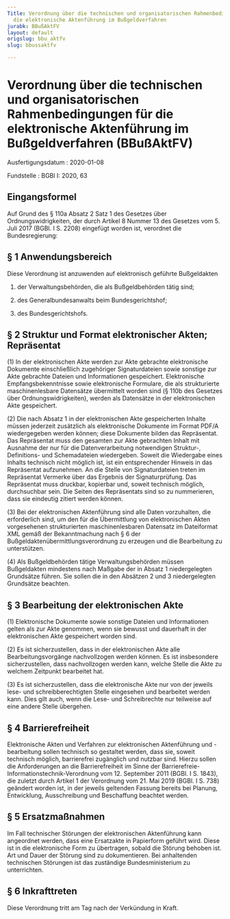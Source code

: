 ```yaml
---
Title: Verordnung über die technischen und organisatorischen Rahmenbedingungen für
  die elektronische Aktenführung im Bußgeldverfahren
jurabk: BBußAktFV
layout: default
origslug: bbu_aktfv
slug: bbussaktfv

---
```


# Verordnung über die technischen und organisatorischen Rahmenbedingungen für die elektronische Aktenführung im Bußgeldverfahren (BBußAktFV)

Ausfertigungsdatum
:   2020-01-08

Fundstelle
:   BGBl I: 2020, 63


## Eingangsformel

Auf Grund des § 110a Absatz 2 Satz 1 des Gesetzes über
Ordnungswidrigkeiten, der durch Artikel 8 Nummer 13 des Gesetzes vom
5\. Juli 2017 (BGBl. I S. 2208) eingefügt worden ist, verordnet die
Bundesregierung:


## § 1 Anwendungsbereich

Diese Verordnung ist anzuwenden auf elektronisch geführte Bußgeldakten

1.  der Verwaltungsbehörden, die als Bußgeldbehörden tätig sind;


2.  des Generalbundesanwalts beim Bundesgerichtshof;


3.  des Bundesgerichtshofs.





## § 2 Struktur und Format elektronischer Akten; Repräsentat

(1) In der elektronischen Akte werden zur Akte gebrachte elektronische
Dokumente einschließlich zugehöriger Signaturdateien sowie sonstige
zur Akte gebrachte Dateien und Informationen gespeichert.
Elektronische Empfangsbekenntnisse sowie elektronische Formulare, die
als strukturierte maschinenlesbare Datensätze übermittelt worden sind
(§ 110b des Gesetzes über Ordnungswidrigkeiten), werden als Datensätze
in der elektronischen Akte gespeichert.

(2) Die nach Absatz 1 in der elektronischen Akte gespeicherten Inhalte
müssen jederzeit zusätzlich als elektronische Dokumente im Format
PDF/A wiedergegeben werden können; diese Dokumente bilden das
Repräsentat. Das Repräsentat muss den gesamten zur Akte gebrachten
Inhalt mit Ausnahme der nur für die Datenverarbeitung notwendigen
Struktur-, Definitions- und Schemadateien wiedergeben. Soweit die
Wiedergabe eines Inhalts technisch nicht möglich ist, ist ein
entsprechender Hinweis in das Repräsentat aufzunehmen. An die Stelle
von Signaturdateien treten im Repräsentat Vermerke über das Ergebnis
der Signaturprüfung. Das Repräsentat muss druckbar, kopierbar und,
soweit technisch möglich, durchsuchbar sein. Die Seiten des
Repräsentats sind so zu nummerieren, dass sie eindeutig zitiert werden
können.

(3) Bei der elektronischen Aktenführung sind alle Daten vorzuhalten,
die erforderlich sind, um den für die Übermittlung von elektronischen
Akten vorgesehenen strukturierten maschinenlesbaren Datensatz im
Dateiformat XML gemäß der Bekanntmachung nach § 6 der
Bußgeldaktenübermittlungsverordnung zu erzeugen und die Bearbeitung zu
unterstützen.

(4) Als Bußgeldbehörden tätige Verwaltungsbehörden müssen Bußgeldakten
mindestens nach Maßgabe der in Absatz 1 niedergelegten Grundsätze
führen. Sie sollen die in den Absätzen 2 und 3 niedergelegten
Grundsätze beachten.


## § 3 Bearbeitung der elektronischen Akte

(1) Elektronische Dokumente sowie sonstige Dateien und Informationen
gelten als zur Akte genommen, wenn sie bewusst und dauerhaft in der
elektronischen Akte gespeichert worden sind.

(2) Es ist sicherzustellen, dass in der elektronischen Akte alle
Bearbeitungsvorgänge nachvollzogen werden können. Es ist insbesondere
sicherzustellen, dass nachvollzogen werden kann, welche Stelle die
Akte zu welchem Zeitpunkt bearbeitet hat.

(3) Es ist sicherzustellen, dass die elektronische Akte nur von der
jeweils lese- und schreibberechtigten Stelle eingesehen und bearbeitet
werden kann. Dies gilt auch, wenn die Lese- und Schreibrechte nur
teilweise auf eine andere Stelle übergehen.


## § 4 Barrierefreiheit

Elektronische Akten und Verfahren zur elektronischen Aktenführung und
-bearbeitung sollen technisch so gestaltet werden, dass sie, soweit
technisch möglich, barrierefrei zugänglich und nutzbar sind. Hierzu
sollen die Anforderungen an die Barrierefreiheit im Sinne der
Barrierefreie-Informationstechnik-Verordnung vom 12. September 2011
(BGBl. I S. 1843), die zuletzt durch Artikel 1 der Verordnung vom 21.
Mai 2019 (BGBl. I S. 738) geändert worden ist, in der jeweils
geltenden Fassung bereits bei Planung, Entwicklung, Ausschreibung und
Beschaffung beachtet werden.


## § 5 Ersatzmaßnahmen

Im Fall technischer Störungen der elektronischen Aktenführung kann
angeordnet werden, dass eine Ersatzakte in Papierform geführt wird.
Diese ist in die elektronische Form zu übertragen, sobald die Störung
behoben ist. Art und Dauer der Störung sind zu dokumentieren. Bei
anhaltenden technischen Störungen ist das zuständige Bundesministerium
zu unterrichten.


## § 6 Inkrafttreten

Diese Verordnung tritt am Tag nach der Verkündung in Kraft.

